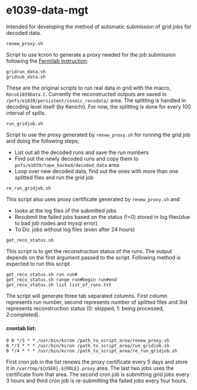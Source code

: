 # e1039-data-mgt
Intended for developing the method of automatic submission of grid jobs for decoded data.


```
renew_proxy.sh
```
Script to use kcron to generate a proxy needed for the job submission following the [Fermilab instruction](https://cdcvs.fnal.gov/redmine/projects/fife/wiki/Authentication#Authentication-with-kcron-for-SL7).

```
gridrun_data.sh
gridsub_data.sh
```
These are the original scripts to run real data in grid with the macro, `RecoE1039Data.C`. Currently the reconstructed outputs are saved in `/pnfs/e1039/persistent/cosmic_recodata/` area. The splitting is handled in decoding level itself (by Kenichi). For now, the splitting is done for every 100 interval of spills.

```
run_gridjob.sh
```
Script to use the proxy generated by `renew_proxy.sh` for running the grid job and doing the following steps;
- List out all the decoded runs and save the run numbers
- Find out the newly decoded runs and copy them to `pnfs/e1039/tape_backed/decoded_data` area
- Loop over new decoded data, find out the ones with more than one splitted files and run the grid job

```
re_run_gridjob.sh
```
This script also uses proxy certificate generated by `renew_proxy.sh` and 
- looks at the log files of the submitted jobs
- Resubmit the failed jobs based on the status (!=0) stored in log files(due to bad job nodes and mysql error)
- To Do: jobs without log files (even after 24 hours)

```
get_reco_status.sh
```
This script is to get the reconstruction status of the runs. The output depends on the first argument passed to the script. Following method is expected to run this script

```
get_reco_status.sh run run#
get_reco_status.sh range run#begin run#end
get_reco_status.sh list list_of_runs.txt
```
The script will generate three tab separated columns. First column represents run number, second represents number of splitted files and 3rd represents reconstruction status (0: skipped, 1: being processed, 2:completed).


#### crontab list:
```
0 0 */5 * * /usr/bin/kcron /path_to_script_area/renew_proxy.sh
0 */3 * * * /usr/bin/kcron /path_to_script_area/run_gridjob.sh
0 */4 * * * /usr/bin/kcron /path_to_script_area/re_run_gridjob.sh
```
First cron job in the list renews the proxy certificate every 5 days and store it in `/var/tmp/${USER}.${ROLE}.proxy` area. The last two jobs uses the certificate from that area. The second cron job is submitting grid jobs every 3 hours and third cron job is re-submitting the failed jobs every four hours.
